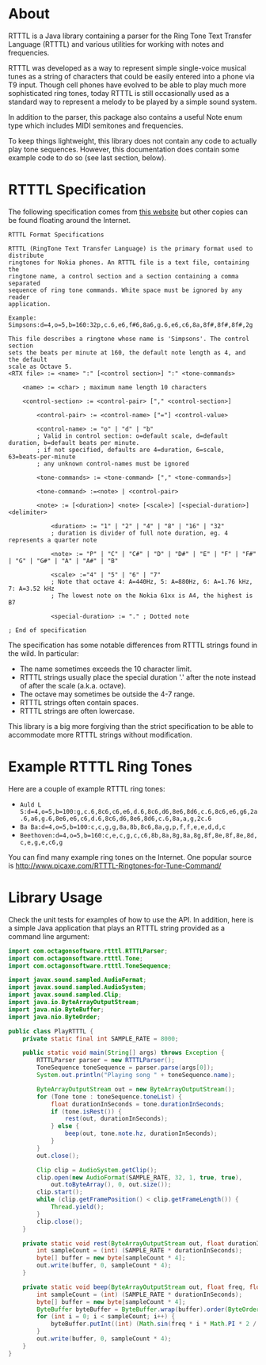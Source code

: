 # About
RTTTL is a Java library containing a parser for the Ring Tone Text Transfer
Language (RTTTL) and various utilities for working with notes and frequencies.

RTTTL was developed as a way to represent simple single-voice musical tunes as
a string of characters that could be easily entered into a phone via T9 input.
Though cell phones have evolved to be able to play much more sophisticated
ring tones, today RTTTL is still occasionally used as a standard way to
represent a melody to be played by a simple sound system.

In addition to the parser, this package also contains a useful Note enum type
which includes MIDI semitones and frequencies.

To keep things lightweight, this library does not contain any code to actually
play tone sequences. However, this documentation does contain some example
code to do so (see last section, below).

# RTTTL Specification
The following specification comes from [this website](http://www.panuworld.net/nuukiaworld/download/nokix/rtttl.htm)
but other copies can be found floating around the Internet.

```
RTTTL Format Specifications

RTTTL (RingTone Text Transfer Language) is the primary format used to distribute 
ringtones for Nokia phones. An RTTTL file is a text file, containing the 
ringtone name, a control section and a section containing a comma separated 
sequence of ring tone commands. White space must be ignored by any reader 
application. 

Example: 
Simpsons:d=4,o=5,b=160:32p,c.6,e6,f#6,8a6,g.6,e6,c6,8a,8f#,8f#,8f#,2g

This file describes a ringtone whose name is 'Simpsons'. The control section 
sets the beats per minute at 160, the default note length as 4, and the default 
scale as Octave 5. 
<RTX file> := <name> ":" [<control section>] ":" <tone-commands>

	<name> := <char> ; maximum name length 10 characters

	<control-section> := <control-pair> ["," <control-section>]

		<control-pair> := <control-name> ["="] <control-value>

		<control-name> := "o" | "d" | "b"
		; Valid in control section: o=default scale, d=default duration, b=default beats per minute. 
		; if not specified, defaults are 4=duration, 6=scale, 63=beats-per-minute
		; any unknown control-names must be ignored

		<tone-commands> := <tone-command> ["," <tone-commands>]

		<tone-command> :=<note> | <control-pair>

		<note> := [<duration>] <note> [<scale>] [<special-duration>] <delimiter>

			<duration> := "1" | "2" | "4" | "8" | "16" | "32" 
			; duration is divider of full note duration, eg. 4 represents a quarter note

			<note> := "P" | "C" | "C#" | "D" | "D#" | "E" | "F" | "F#" | "G" | "G#" | "A" | "A#" | "B" 

			<scale> :="4" | "5" | "6" | "7"
			; Note that octave 4: A=440Hz, 5: A=880Hz, 6: A=1.76 kHz, 7: A=3.52 kHz
			; The lowest note on the Nokia 61xx is A4, the highest is B7

			<special-duration> := "." ; Dotted note

; End of specification
```

The specification has some notable differences from RTTTL strings found in the
wild. In particular:

* The name sometimes exceeds the 10 character limit.
* RTTTL strings usually place the special duration '.' after the note instead
  of after the scale (a.k.a. octave).
* The octave may sometimes be outside the 4-7 range.
* RTTTL strings often contain spaces.
* RTTTL strings are often lowercase.

This library is a big more forgiving than the strict specification to be able
to accommodate more RTTTL strings without modification.

# Example RTTTL Ring Tones
Here are a couple of example RTTTL ring tones:

* `Auld L S:d=4,o=5,b=100:g,c.6,8c6,c6,e6,d.6,8c6,d6,8e6,8d6,c.6,8c6,e6,g6,2a.6,a6,g.6,8e6,e6,c6,d.6,8c6,d6,8e6,8d6,c.6,8a,a,g,2c.6`
* `Ba Ba:d=4,o=5,b=100:c,c,g,g,8a,8b,8c6,8a,g,p,f,f,e,e,d,d,c`
* `Beethoven:d=4,o=5,b=160:c,e,c,g,c,c6,8b,8a,8g,8a,8g,8f,8e,8f,8e,8d,c,e,g,e,c6,g`

You can find many example ring tones on the Internet. One popular source is
http://www.picaxe.com/RTTTL-Ringtones-for-Tune-Command/

# Library Usage
Check the unit tests for examples of how to use the API. In addition, here is
a simple Java application that plays an RTTTL string provided as a command line
argument:

```Java
import com.octagonsoftware.rtttl.RTTTLParser;
import com.octagonsoftware.rtttl.Tone;
import com.octagonsoftware.rtttl.ToneSequence;

import javax.sound.sampled.AudioFormat;
import javax.sound.sampled.AudioSystem;
import javax.sound.sampled.Clip;
import java.io.ByteArrayOutputStream;
import java.nio.ByteBuffer;
import java.nio.ByteOrder;

public class PlayRTTTL {
    private static final int SAMPLE_RATE = 8000;

    public static void main(String[] args) throws Exception {
        RTTTLParser parser = new RTTTLParser();
        ToneSequence toneSequence = parser.parse(args[0]);
        System.out.println("Playing song " + toneSequence.name);

        ByteArrayOutputStream out = new ByteArrayOutputStream();
        for (Tone tone : toneSequence.toneList) {
            float durationInSeconds = tone.durationInSeconds;
            if (tone.isRest()) {
                rest(out, durationInSeconds);
            } else {
                beep(out, tone.note.hz, durationInSeconds);
            }
        }
        out.close();

        Clip clip = AudioSystem.getClip();
        clip.open(new AudioFormat(SAMPLE_RATE, 32, 1, true, true),
            out.toByteArray(), 0, out.size());
        clip.start();
        while (clip.getFramePosition() < clip.getFrameLength()) {
            Thread.yield();
        }
        clip.close();
    }

    private static void rest(ByteArrayOutputStream out, float durationInSeconds) {
        int sampleCount = (int) (SAMPLE_RATE * durationInSeconds);
        byte[] buffer = new byte[sampleCount * 4];
        out.write(buffer, 0, sampleCount * 4);
    }

    private static void beep(ByteArrayOutputStream out, float freq, float durationInSeconds) {
        int sampleCount = (int) (SAMPLE_RATE * durationInSeconds);
        byte[] buffer = new byte[sampleCount * 4];
        ByteBuffer byteBuffer = ByteBuffer.wrap(buffer).order(ByteOrder.BIG_ENDIAN);
        for (int i = 0; i < sampleCount; i++) {
            byteBuffer.putInt((int) (Math.sin(freq * i * Math.PI * 2 / SAMPLE_RATE) * Integer.MAX_VALUE));
        }
        out.write(buffer, 0, sampleCount * 4);
    }
}
```
